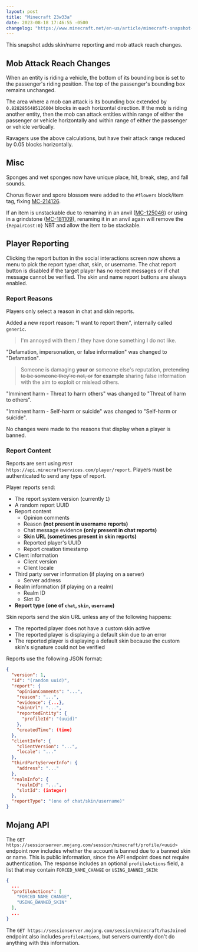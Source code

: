 ```yaml
---
layout: post
title: "Minecraft 23w33a"
date: 2023-08-18 17:46:55 -0500
changelog: "https://www.minecraft.net/en-us/article/minecraft-snapshot-23w33a"
---
```


This snapshot adds skin/name reporting and mob attack reach changes.

## Mob Attack Reach Changes

When an entity is riding a vehicle, the bottom of its bounding box is set to the passenger's riding position. The top of the passenger's bounding box remains unchanged.

The area where a mob can attack is its bounding box extended by `0.8282856485126004` blocks in each horizontal direction. If the mob is riding another entity, then the mob can attack entities within range of either the passenger or vehicle horizontally and within range of either the passenger or vehicle vertically.

Ravagers use the above calculations, but have their attack range reduced by 0.05 blocks horizontally.

## Misc

Sponges and wet sponges now have unique place, hit, break, step, and fall sounds.

Chorus flower and spore blossom were added to the `#flowers` block/item tag, fixing [MC-214126](https://bugs.mojang.com/browse/MC-214126).

If an item is unstackable due to renaming in an anvil ([MC-125046](https://bugs.mojang.com/browse/MC-125046)) or using in a grindstone ([MC-181109](https://bugs.mojang.com/browse/MC-181109)), renaming it in an anvil again will remove the `{RepairCost:0}` NBT and allow the item to be stackable.

## Player Reporting

Clicking the report button in the social interactions screen now shows a menu to pick the report type: chat, skin, or username. The chat report button is disabled if the target player has no recent messages or if chat message cannot be verified. The skin and name report buttons are always enabled.

### Report Reasons

Players only select a reason in chat and skin reports.

Added a new report reason: "I want to report them", internally called `generic`.
> I'm annoyed with them / they have done something I do not like.

"Defamation, impersonation, or false information" was changed to "Defamation".
> Someone is damaging **your or** someone else's reputation, ~~pretending to be someone they're not, or~~ **for example** sharing false information with the aim to exploit or mislead others.

"Imminent harm - Threat to harm others" was changed to "Threat of harm to others".

"Imminent harm - Self-harm or suicide" was changed to "Self-harm or suicide".

No changes were made to the reasons that display when a player is banned.

### Report Content

Reports are sent using `POST https://api.minecraftservices.com/player/report`. Players must be authenticated to send any type of report.

Player reports send:

- The report system version (currently `1`)
- A random report UUID
- Report content
	- Opinion comments
	- Reason **(not present in username reports)**
	- Chat message evidence **(only present in chat reports)**
	- **Skin URL (sometimes present in skin reports)**
	- Reported player's UUID
	- Report creation timestamp
- Client information
	- Client version
	- Client locale
- Third party server information (if playing on a server)
	- Server address
- Realm information (if playing on a realm)
	- Realm ID
	- Slot ID
- **Report type (one of `chat`, `skin`, `username`)**

Skin reports send the skin URL unless any of the following happens:
- The reported player does not have a custom skin active
- The reported player is displaying a default skin due to an error
- The reported player is displaying a default skin because the custom skin's signature could not be verified

Reports use the following JSON format:

```json
{
  "version": 1,
  "id": "(random uuid)",
  "report": {
    "opinionComments": "...",
    "reason": "...",
    "evidence": {...},
    "skinUrl": "...",
    "reportedEntity": {
      "profileId": "(uuid)"
    },
    "createdTime": (time)
  },
  "clientInfo": {
    "clientVersion": "...",
    "locale": "..."
  },
  "thirdPartyServerInfo": {
    "address": "..."
  },
  "realmInfo": {
    "realmId": "...",
    "slotId": (integer)
  },
  "reportType": "(one of chat/skin/username)"
}
```

## Mojang API

The `GET https://sessionserver.mojang.com/session/minecraft/profile/<uuid>` endpoint now includes whether the account is banned due to a banned skin or name. This is public information, since the API endpoint does not require authentication. The response includes an optional `profileActions` field, a list that may contain `FORCED_NAME_CHANGE` or `USING_BANNED_SKIN`:

```json
{
  ...
  "profileActions": [
    "FORCED_NAME_CHANGE",
    "USING_BANNED_SKIN"
  ],
  ...
}
```

The `GET https://sessionserver.mojang.com/session/minecraft/hasJoined` endpoint also includes `profileActions`, but servers currently don't do anything with this information.


